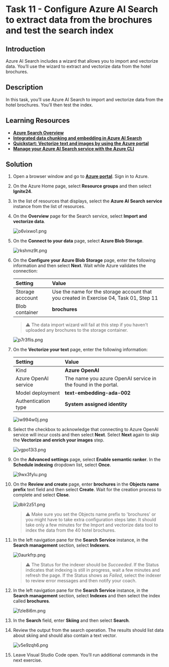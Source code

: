 # Task 11 - Configure Azure AI Search to extract data from the brochures and test the search index

## Introduction

Azure AI Search includes a wizard that allows you to import and vectorize data. You’ll use the wizard to extract and vectorize data from the hotel brochures.

## Description

In this task, you’ll use Azure AI Search to import and vectorize data from the hotel brochures. You’ll then test the index.

## Learning Resources

- [**Azure Search Overview**](https://learn.microsoft.com/en-us/azure/search/search-what-is-azure-search)
- [**Integrated data chunking and embedding in Azure AI Search**](https://learn.microsoft.com/en-us/azure/search/vector-search-integrated-vectorization)
- [**Quickstart: Vectorize text and images by using the Azure portal**](https://learn.microsoft.com/en-us/azure/search/search-get-started-portal-import-vectors?tabs=sample-data-storage%2Cmodel-aoai%2Cconnect-data-storage)
- [**Manage your Azure AI Search service with the Azure CLI**](https://learn.microsoft.com/en-us/azure/search/search-manage-azure-cli)

## Solution

1. Open a browser window and go to [**Azure portal**](https://portal.azure.com). Sign in to Azure.

1. On the Azure Home page, select **Resource groups** and then select **Ignite24**.

1. In the list of resources that displays, select the **Azure AI Search service** instance from the list of resources.

1. On the **Overview** page for the Search service, select **Import and vectorize data**.

    ![o6vixwo1.png](../../media/o6vixwo1.png)

1. On the **Connect to your data** page, select **Azure Blob Storage**.

    ![rkshmz9t.png](../../media/rkshmz9t.png)

1. On the **Configure your Azure Blob Storage** page, enter the following information and then select **Next**. Wait while Azure validates the connection:

    | Setting | Value |
    |:---------|:---------|
    | Storage acccount   | Use the name for the storage account that you created in Exercise 04, Task 01, Step 11  |
    | Blob container   | **brochures**| 

    > :warning: The data import wizard will fail at this step if you haven’t uploaded any brochures to the storage container.

    ![p7r3flis.png](../../media/p7r3flis.png)

1. On the **Vectorize your text** page, enter the following information:

    | Setting | Value |
    |:---------|:---------|
    | Kind   | **Azure OpenAI**  |
    | Azure OpenAI service  | The name you azure OpenAI service in the found in the portal.|  
    | Model deployment | **text-embedding-ada-002** |
    |Authentication type | **System assigned identity**|

    ![iw994w0j.png](../../media/iw994w0j.png)

1. Select the checkbox to acknowledge that connecting to Azure OpenAI service will incur costs and then select **Next**. Select **Next** again to skip the **Vectorize and enrich your images** step.

    ![vgpo13i3.png](../../media/vgpo13i3.png)

1. On the **Advanced settings** page, select **Enable semantic ranker**. In the **Schedule indexing** dropdown list, select **Once**.

    ![9wx3fylu.png](../../media/9wx3fylu.png)

1. On the **Review and create** page, enter **brochures** in the **Objects name prefix** text field and then select **Create**. Wait for the creation process to complete and select **Close**.

    ![dblr2z51.png](../../media/dblr2z51.png)

    > :warning: Make sure you set the Objects name prefix to 'brochures' or you might have to take extra configuration steps later. It should take only a few minutes for the Import and vectorize data tool to index the data from the 40 hotel brochures.

1. In the left navigation pane for the **Search Service** instance, in the **Search management** section, select **Indexers**.

    ![0aurkfrp.png](../../media/0aurkfrp.png)

     > :warning: The Status for the indexer should be *Succeeded*. If the Status indicates that indexing is still in progress, wait a few minutes and refresh the page. If the Status shows as *Failed*, select the indexer to review error messages and then notify your coach.

1. In the left navigation pane for the **Search Service** instance, in the **Search management** section, select **Indexes** and then select the index called **brochures**.

    ![fzle8i6m.png](../../media/fzle8i6m.png)

1. In the **Search** field, enter **Skiing** and then select **Search**.

1. Review the output from the search operation. The results should list data about skiing and should also contain a text vector.

    ![v5e9zqh6.png](../../media/v5e9zqh6.png)

1. Leave Visual Studio Code open. You’ll run additional commands in the next exercise.